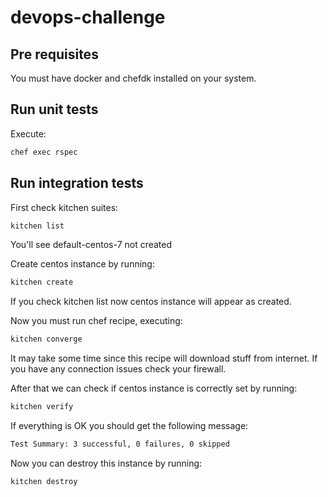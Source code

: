 # devops-challenge

## Pre requisites
You must have docker and chefdk installed on your system.

## Run unit tests
Execute: 

```bash
chef exec rspec
```

## Run integration tests
First check kitchen suites: 

```bash
kitchen list
```

You'll see default-centos-7 not created

Create centos instance by running:

```bash
kitchen create
```

If you check kitchen list now centos instance will appear as created.

Now you must run chef recipe, executing:

```bash
kitchen converge
```

It may take some time since this recipe will download stuff from internet. If you have any connection issues check your firewall.

After that we can check if centos instance is correctly set by running:

```bash
kitchen verify
```

If everything is OK you should get the following message:

```bash
Test Summary: 3 successful, 0 failures, 0 skipped
```

Now you can destroy this instance by running:

```bash
kitchen destroy
```


